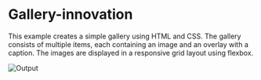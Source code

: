 # Gallery-innovation
This example creates a simple gallery using HTML and CSS. The gallery consists of multiple items, each containing an image and an overlay with a caption. The images are displayed in a responsive grid layout using flexbox.

![Output](https://github.com/Abhitech8code/Gallery-innovation/assets/86166003/7af7a238-cb10-4af6-bd77-97538fb19287)
